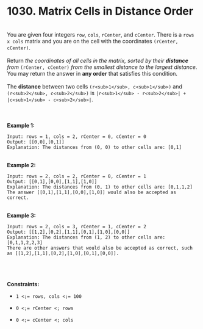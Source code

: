 # 1030. Matrix Cells in Distance Order

<br />You are given four integers `row`, `cols`, `rCenter`, and `cCenter`. There is a `rows x cols` matrix and you are on the cell with the coordinates `(rCenter, cCenter)`.<br />
<br />Return <em>the coordinates of all cells in the matrix, sorted by their **distance** from </em>`(rCenter, cCenter)`<em> from the smallest distance to the largest distance</em>. You may return the answer in **any order** that satisfies this condition.<br />
<br />The **distance** between two cells `(r<sub>1</sub>, c<sub>1</sub>)` and `(r<sub>2</sub>, c<sub>2</sub>)` is `|r<sub>1</sub> - r<sub>2</sub>| + |c<sub>1</sub> - c<sub>2</sub>|`.<br />
<br /> <br />
<br />**Example 1:**<br />
```
Input: rows = 1, cols = 2, rCenter = 0, cCenter = 0
Output: [[0,0],[0,1]]
Explanation: The distances from (0, 0) to other cells are: [0,1]
```
<br />**Example 2:**<br />
```
Input: rows = 2, cols = 2, rCenter = 0, cCenter = 1
Output: [[0,1],[0,0],[1,1],[1,0]]
Explanation: The distances from (0, 1) to other cells are: [0,1,1,2]
The answer [[0,1],[1,1],[0,0],[1,0]] would also be accepted as correct.
```
<br />**Example 3:**<br />
```
Input: rows = 2, cols = 3, rCenter = 1, cCenter = 2
Output: [[1,2],[0,2],[1,1],[0,1],[1,0],[0,0]]
Explanation: The distances from (1, 2) to other cells are: [0,1,1,2,2,3]
There are other answers that would also be accepted as correct, such as [[1,2],[1,1],[0,2],[1,0],[0,1],[0,0]].
```
<br /> <br />
<br />**Constraints:**<br />

* `1 <;= rows, cols <;= 100`

* `0 <;= rCenter <; rows`

* `0 <;= cCenter <; cols`